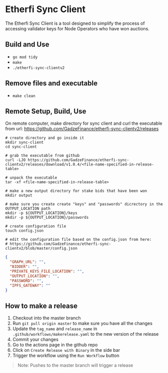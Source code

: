 # Etherfi Sync Client
The Etherfi Sync Client is a tool designed to simplify the process of accessing validator keys for Node Operators who have won auctions.

## Build and Use
* `go mod tidy`
* `make`
* `./etherfi-sync-clientv2`

## Remove files and executable
* `make clean`

## Remote Setup, Build, Use
On remote computer, make directory for sync client and curl the executable from url:  https://github.com/GadzeFinance/etherfi-sync-clientv2/releases
```shell
# create directory and go inside it
mkdir sync-client
cd sync-client

# grab the executable from github
curl -LJO https://github.com/GadzeFinance/etherfi-sync-clientv2/releases/download/v1.0.4/<file-name-specified-in-release-table>

# unpack the executable
tar -xf <file-name-specified-in-release-table>

# make a new output directory for stake bids that have been won
mkdir output

# make sure you create create "keys" and "passwords" dicrectory in the OUTPUT_LOCATION path
mkdir -p ${OUTPUT_LOCATION}/keys
mkdir -p ${OUTPUT_LOCATION}/passwords

# create configuration file
touch config.json

# edit the configuration file based on the config.json from here:
# https://github.com/GadzeFinance/etherfi-sync-clientv2/blob/master/config.json
```
```json
{
  "GRAPH_URL": "",
  "BIDDER": "",
  "PRIVATE_KEYS_FILE_LOCATION": "",
  "OUTPUT_LOCATION": "",
  "PASSWORD": "",
  "IPFS_GATEWAY": ""
}
```

## How to make a release
1. Checkout into the master branch
2. Run `git pull origin master` to make sure you have all the changes
3. Update the `tag_name` and `release_name` in `.github/workflows/makerelease.yaml` to the new version of the release
4. Commit your changes
5. Go to the actions page in the github repo
6. Click on `Create Release with Binary` in the side bar
7. Trigger the workflow using the `Run Workflow` button
> Note: Pushes to the master branch will trigger a release


